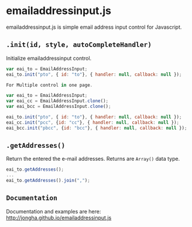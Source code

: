 # emailaddressinput.js
emailaddressinput.js is simple email address input control for Javascript.

## `.init(id, style, autoCompleteHandler)`
Initialize emailaddressinput control.

```Javascript
var eai_to = EmailAddressInput;
eai_to.init("pto", { id: "to"}, { handler: null, callback: null });
```
```Javascript
For Multiple control in one page.

var eai_to = EmailAddressInput;
var eai_cc = EmailAddressInput.clone();
var eai_bcc = EmailAddressInput.clone();

eai_to.init("pto", { id: "to"}, { handler: null, callback: null });
eai_cc.init("pcc", {id: "cc"}, { handler: null, callback: null });
eai_bcc.init("pbcc", {id: "bcc"}, { handler: null, callback: null });
```

## `.getAddresses()`
Return the entered the e-mail addresses. Returns are `Array()` data type.
```Javascript
eai_to.getAddresses();
...
eai_to.getAddresses().join(",");
```

## `Documentation`
Documentation and examples are here: http://jongha.github.io/emailaddressinput.js
